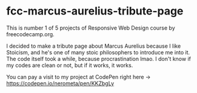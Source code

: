 # fcc-marcus-aurelius-tribute-page

This is number 1 of 5 projects of Responsive Web Design course by freecodecamp.org.

I decided to make a tribute page about Marcus Aurelius because I like Stoicism, and he's one of many stoic philosophers to introduce me into it. The code itself took a while, because procrastination lmao. I don't know if my codes are clean or not, but if it works, it works.

You can pay a visit to my project at CodePen right here -> https://codepen.io/nerometa/pen/KKZbgLy
